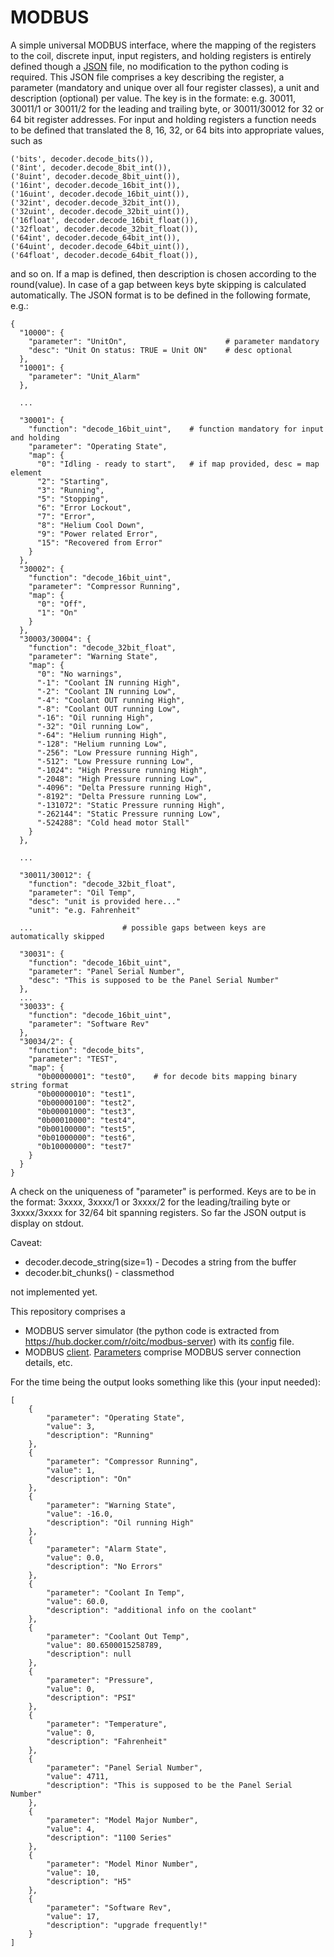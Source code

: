 # MODBUS
A simple universal MODBUS interface, where the 
mapping of the registers to the coil, discrete
input, input registers, and holding registers is entirely defined though a
[JSON](https://github.com/ccatp/MODBUS/blob/master/src/client_mapping.json) 
file, no modification to the python coding is required. This JSON file
comprises a key describing the register, a parameter (mandatory and unique over
all four register classes), a unit and description (optional) per value.
The key is in the formate: e.g. 30011, 30011/1 or 30011/2 for the leading and
trailing byte, or 30011/30012 for 32 or 64 bit register addresses. For input
and holding registers a function needs to be defined that translated the
8, 16, 32, or 64 bits into appropriate values, such as
```
('bits', decoder.decode_bits()),
('8int', decoder.decode_8bit_int()),
('8uint', decoder.decode_8bit_uint()),
('16int', decoder.decode_16bit_int()),
('16uint', decoder.decode_16bit_uint()),
('32int', decoder.decode_32bit_int()),
('32uint', decoder.decode_32bit_uint()),
('16float', decoder.decode_16bit_float()),
('32float', decoder.decode_32bit_float()),
('64int', decoder.decode_64bit_int()),
('64uint', decoder.decode_64bit_uint()),
('64float', decoder.decode_64bit_float()),
```
and so on. If a map is defined, then description is chosen according to the
round(value). In case of a gap between keys byte skipping is calculated
automatically. The JSON format is to be defined in the following formate, e.g.:
```
{
  "10000": {
    "parameter": "UnitOn",                      # parameter mandatory
    "desc": "Unit On status: TRUE = Unit ON"    # desc optional
  },
  "10001": {
    "parameter": "Unit_Alarm"
  },
  
  ...

  "30001": {
    "function": "decode_16bit_uint",    # function mandatory for input and holding
    "parameter": "Operating State",
    "map": {
      "0": "Idling ‐ ready to start",   # if map provided, desc = map element
      "2": "Starting",
      "3": "Running",
      "5": "Stopping",
      "6": "Error Lockout",
      "7": "Error",
      "8": "Helium Cool Down",
      "9": "Power related Error",
      "15": "Recovered from Error"
    }
  },
  "30002": {
    "function": "decode_16bit_uint",
    "parameter": "Compressor Running",
    "map": {
      "0": "Off",
      "1": "On"
    }
  },
  "30003/30004": {
    "function": "decode_32bit_float",
    "parameter": "Warning State",
    "map": {
      "0": "No warnings",
      "-1": "Coolant IN running High",
      "-2": "Coolant IN running Low",
      "-4": "Coolant OUT running High",
      "-8": "Coolant OUT running Low",
      "-16": "Oil running High",
      "-32": "Oil running Low",
      "-64": "Helium running High",
      "-128": "Helium running Low",
      "-256": "Low Pressure running High",
      "-512": "Low Pressure running Low",
      "-1024": "High Pressure running High",
      "-2048": "High Pressure running Low",
      "-4096": "Delta Pressure running High",
      "-8192": "Delta Pressure running Low",
      "-131072": "Static Pressure running High",
      "-262144": "Static Pressure running Low",
      "-524288": "Cold head motor Stall"
    }
  },
  
  ...
  
  "30011/30012": {
    "function": "decode_32bit_float",
    "parameter": "Oil Temp",
    "desc": "unit is provided here..."
    "unit": "e.g. Fahrenheit"
  
  ...                    # possible gaps between keys are automatically skipped

  "30031": {
    "function": "decode_16bit_uint",
    "parameter": "Panel Serial Number",
    "desc": "This is supposed to be the Panel Serial Number"
  },
  ...
  "30033": {
    "function": "decode_16bit_uint",
    "parameter": "Software Rev"
  },
  "30034/2": {
    "function": "decode_bits",
    "parameter": "TEST",
    "map": {
      "0b00000001": "test0",    # for decode bits mapping binary string format 
      "0b00000010": "test1",
      "0b00000100": "test2",
      "0b00001000": "test3",
      "0b00010000": "test4",
      "0b00100000": "test5",
      "0b01000000": "test6",
      "0b10000000": "test7"
    }
  }
}
```
A check on the uniqueness of "parameter" is performed. Keys are to be in the 
format: 3xxxx, 3xxxx/1 or 3xxxx/2 for the leading/trailing byte or 3xxxx/3xxxx 
for 32/64 bit spanning registers. So far the JSON output is display on stdout.

Caveat:
* decoder.decode_string(size=1) - Decodes a string from the buffer
* decoder.bit_chunks() - classmethod

not implemented yet.

This repository comprises a 
* MODBUS server simulator (the python code is extracted from 
https://hub.docker.com/r/oitc/modbus-server) with its 
[config](https://github.com/ccatp/MODBUS/blob/master/src/modbus_server.json) 
file.
* MODBUS [client](https://github.com/ccatp/MODBUS/blob/master/src/modbus_client.py).
[Parameters](https://github.com/ccatp/MODBUS/blob/master/src/client_config.json) 
comprise MODBUS server connection details, etc.

For the time being the output looks something like this (your input needed):
```
[
    {
        "parameter": "Operating State",
        "value": 3,
        "description": "Running"
    },
    {
        "parameter": "Compressor Running",
        "value": 1,
        "description": "On"
    },
    {
        "parameter": "Warning State",
        "value": -16.0,
        "description": "Oil running High"
    },
    {
        "parameter": "Alarm State",
        "value": 0.0,
        "description": "No Errors"
    },
    {
        "parameter": "Coolant In Temp",
        "value": 60.0,
        "description": "additional info on the coolant"
    },
    {
        "parameter": "Coolant Out Temp",
        "value": 80.6500015258789,
        "description": null
    },
    {
        "parameter": "Pressure",
        "value": 0,
        "description": "PSI"
    },
    {
        "parameter": "Temperature",
        "value": 0,
        "description": "Fahrenheit"
    },
    {
        "parameter": "Panel Serial Number",
        "value": 4711,
        "description": "This is supposed to be the Panel Serial Number"
    },
    {
        "parameter": "Model Major Number",
        "value": 4,
        "description": "1100 Series"
    },
    {
        "parameter": "Model Minor Number",
        "value": 10,
        "description": "H5"
    },
    {
        "parameter": "Software Rev",
        "value": 17,
        "description": "upgrade frequently!"
    }
]
```